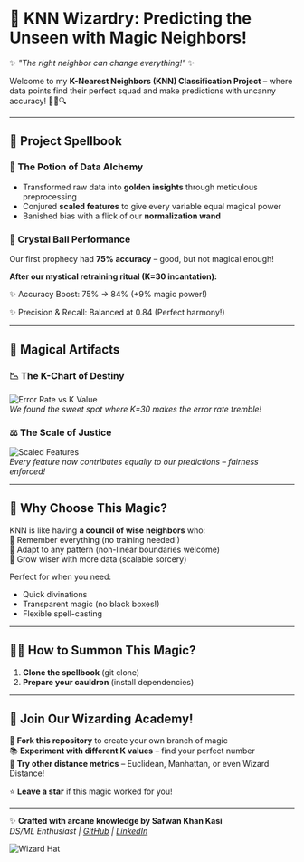 # 🔮 KNN Wizardry: Predicting the Unseen with Magic Neighbors!  

✨ *"The right neighbor can change everything!"* ✨  

Welcome to my **K-Nearest Neighbors (KNN) Classification Project** – where data points find their perfect squad and make predictions with uncanny accuracy! 🧙‍♂️🔍  

---

## 🌟 Project Spellbook  

### 🧪 The Potion of Data Alchemy  
- Transformed raw data into **golden insights** through meticulous preprocessing  
- Conjured **scaled features** to give every variable equal magical power  
- Banished bias with a flick of our **normalization wand**  

### 🔮 Crystal Ball Performance  
Our first prophecy had **75% accuracy** – good, but not magical enough!  

**After our mystical retraining ritual (K=30 incantation):**  

✨ Accuracy Boost: 75% → 84% (+9% magic power!)

✨ Precision & Recall: Balanced at 0.84 (Perfect harmony!)

---

## 🎩 Magical Artifacts  

### 📉 The K-Chart of Destiny  
![Error Rate vs K Value](<img width="588" height="401" alt="Plot" src="https://github.com/user-attachments/assets/23c4be87-3cb0-40dd-a82e-135faaf67bfa" />)  
*We found the sweet spot where K=30 makes the error rate tremble!*  

### ⚖️ The Scale of Justice  
![Scaled Features](<img width="687" height="175" alt="Scaled Features" src="https://github.com/user-attachments/assets/7e1bf5df-ce5a-4cb0-9bcd-ee4e5207e2d2" />)  
*Every feature now contributes equally to our predictions – fairness enforced!*  

---

## 🏰 Why Choose This Magic?  

KNN is like having **a council of wise neighbors** who:  
🔹 Remember everything (no training needed!)  
🔹 Adapt to any pattern (non-linear boundaries welcome)  
🔹 Grow wiser with more data (scalable sorcery)  

Perfect for when you need:  
- Quick divinations  
- Transparent magic (no black boxes!)  
- Flexible spell-casting  

---

## 🧙‍♂️ How to Summon This Magic?  

1. **Clone the spellbook** (git clone)  
2. **Prepare your cauldron** (install dependencies)   

---

## 🤝 Join Our Wizarding Academy!  

🔮 **Fork this repository** to create your own branch of magic  
📚 **Experiment with different K values** – find your perfect number  
🌌 **Try other distance metrics** – Euclidean, Manhattan, or even Wizard Distance!  

⭐ **Leave a star** if this magic worked for you!  

---

✨ **Crafted with arcane knowledge by Safwan Khan Kasi**  
*DS/ML Enthusiast | [GitHub](https://github.com/safikasi) | [LinkedIn](https://www.linkedin.com/in/safwan-kasi-2b5358292/)*  

![Wizard Hat](https://media.giphy.com/media/3o7TKSjRrfIPjeiVyM/giphy.gif)  
 
